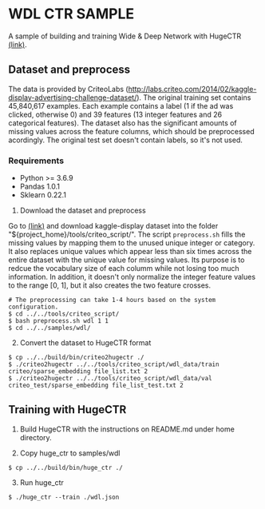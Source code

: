 # WDL CTR SAMPLE #
A sample of building and training Wide & Deep Network with HugeCTR [(link)](https://arxiv.org/abs/1606.07792).

## Dataset and preprocess ##
The data is provided by CriteoLabs (http://labs.criteo.com/2014/02/kaggle-display-advertising-challenge-dataset/).
The original training set contains 45,840,617 examples.
Each example contains a label (1 if the ad was clicked, otherwise 0) and 39 features (13 integer features and 26 categorical features).
The dataset also has the significant amounts of missing values across the feature columns, which should be preprocessed acordingly.
The original test set doesn't contain labels, so it's not used.

### Requirements ###
* Python >= 3.6.9
* Pandas 1.0.1
* Sklearn 0.22.1

1. Download the dataset and preprocess

Go to [(link)](http://labs.criteo.com/2014/02/kaggle-display-advertising-challenge-dataset/)
and download kaggle-display dataset into the folder "${project_home}/tools/criteo_script/".
The script `preprocess.sh` fills the missing values by mapping them to the unused unique integer or category.
It also replaces unique values which appear less than six times across the entire dataset with the unique value for missing values.
Its purpose is to redcue the vocabulary size of each columm while not losing too much information.
In addition, it doesn't only normalize the integer feature values to the range [0, 1],
but it also creates the two feature crosses.

```shell
# The preprocessing can take 1-4 hours based on the system configuration.
$ cd ../../tools/criteo_script/
$ bash preprocess.sh wdl 1 1
$ cd ../../samples/wdl/
```

2. Convert the dataset to HugeCTR format
```shell
$ cp ../../build/bin/criteo2hugectr ./
$ ./criteo2hugectr ../../tools/criteo_script/wdl_data/train criteo/sparse_embedding file_list.txt 2
$ ./criteo2hugectr ../../tools/criteo_script/wdl_data/val criteo_test/sparse_embedding file_list_test.txt 2
```

## Training with HugeCTR ##

1. Build HugeCTR with the instructions on README.md under home directory.

2. Copy huge_ctr to samples/wdl
```shell
$ cp ../../build/bin/huge_ctr ./
```

3. Run huge_ctr
```shell
$ ./huge_ctr --train ./wdl.json
```
